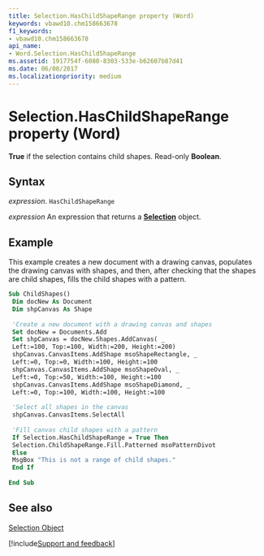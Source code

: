 ```yaml
---
title: Selection.HasChildShapeRange property (Word)
keywords: vbawd10.chm158663678
f1_keywords:
- vbawd10.chm158663678
api_name:
- Word.Selection.HasChildShapeRange
ms.assetid: 1917754f-6080-8303-533e-b62607b87d41
ms.date: 06/08/2017
ms.localizationpriority: medium
---
```



# Selection.HasChildShapeRange property (Word)

 **True** if the selection contains child shapes. Read-only **Boolean**.


## Syntax

_expression_. `HasChildShapeRange`

 _expression_ An expression that returns a **[Selection](Word.Selection.md)** object.


## Example

This example creates a new document with a drawing canvas, populates the drawing canvas with shapes, and then, after checking that the shapes are child shapes, fills the child shapes with a pattern.


```vb
Sub ChildShapes() 
 Dim docNew As Document 
 Dim shpCanvas As Shape 
 
 'Create a new document with a drawing canvas and shapes 
 Set docNew = Documents.Add 
 Set shpCanvas = docNew.Shapes.AddCanvas( _ 
 Left:=100, Top:=100, Width:=200, Height:=200) 
 shpCanvas.CanvasItems.AddShape msoShapeRectangle, _ 
 Left:=0, Top:=0, Width:=100, Height:=100 
 shpCanvas.CanvasItems.AddShape msoShapeOval, _ 
 Left:=0, Top:=50, Width:=100, Height:=100 
 shpCanvas.CanvasItems.AddShape msoShapeDiamond, _ 
 Left:=0, Top:=100, Width:=100, Height:=100 
 
 'Select all shapes in the canvas 
 shpCanvas.CanvasItems.SelectAll 
 
 'Fill canvas child shapes with a pattern 
 If Selection.HasChildShapeRange = True Then 
 Selection.ChildShapeRange.Fill.Patterned msoPatternDivot 
 Else 
 MsgBox "This is not a range of child shapes." 
 End If 
 
End Sub
```


## See also


[Selection Object](Word.Selection.md)

[!include[Support and feedback](~/includes/feedback-boilerplate.md)]